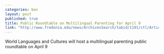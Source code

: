 ```yaml
---
categories: box
layout: post
published: true
title: Public Roundtable on Multilingual Parenting for April 9
link: "http://www.fredonia.edu/news/ArchivesSearch/tabid/1101/ctl/ArticleView/mid/1878/articleId/5307/Multilingual_parenting_topic_of_roundtable_discussion.aspx"
---
```


World Languages and Cultures will host a multilingual parenting public roundtable on April 9